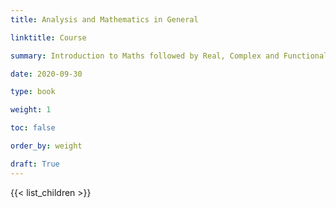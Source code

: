 ```yaml
---
title: Analysis and Mathematics in General

linktitle: Course

summary: Introduction to Maths followed by Real, Complex and Functional Analysis.

date: 2020-09-30

type: book

weight: 1

toc: false

order_by: weight

draft: True
---
```


{{< list_children >}}
